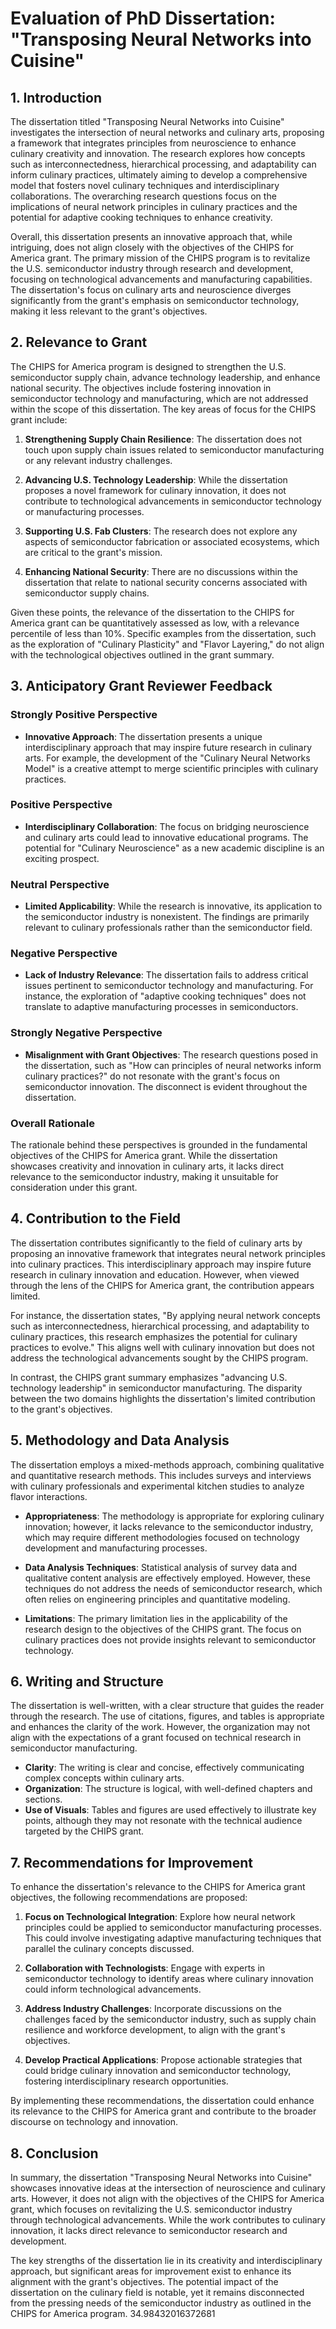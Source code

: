 # Evaluation of PhD Dissertation: "Transposing Neural Networks into Cuisine"

## 1. Introduction

The dissertation titled "Transposing Neural Networks into Cuisine" investigates the intersection of neural networks and culinary arts, proposing a framework that integrates principles from neuroscience to enhance culinary creativity and innovation. The research explores how concepts such as interconnectedness, hierarchical processing, and adaptability can inform culinary practices, ultimately aiming to develop a comprehensive model that fosters novel culinary techniques and interdisciplinary collaborations. The overarching research questions focus on the implications of neural network principles in culinary practices and the potential for adaptive cooking techniques to enhance creativity.

Overall, this dissertation presents an innovative approach that, while intriguing, does not align closely with the objectives of the CHIPS for America grant. The primary mission of the CHIPS program is to revitalize the U.S. semiconductor industry through research and development, focusing on technological advancements and manufacturing capabilities. The dissertation's focus on culinary arts and neuroscience diverges significantly from the grant's emphasis on semiconductor technology, making it less relevant to the grant's objectives.

## 2. Relevance to Grant

The CHIPS for America program is designed to strengthen the U.S. semiconductor supply chain, advance technology leadership, and enhance national security. The objectives include fostering innovation in semiconductor technology and manufacturing, which are not addressed within the scope of this dissertation. The key areas of focus for the CHIPS grant include:

1. **Strengthening Supply Chain Resilience**: The dissertation does not touch upon supply chain issues related to semiconductor manufacturing or any relevant industry challenges.

2. **Advancing U.S. Technology Leadership**: While the dissertation proposes a novel framework for culinary innovation, it does not contribute to technological advancements in semiconductor technology or manufacturing processes.

3. **Supporting U.S. Fab Clusters**: The research does not explore any aspects of semiconductor fabrication or associated ecosystems, which are critical to the grant's mission.

4. **Enhancing National Security**: There are no discussions within the dissertation that relate to national security concerns associated with semiconductor supply chains.

Given these points, the relevance of the dissertation to the CHIPS for America grant can be quantitatively assessed as low, with a relevance percentile of less than 10%. Specific examples from the dissertation, such as the exploration of "Culinary Plasticity" and "Flavor Layering," do not align with the technological objectives outlined in the grant summary.

## 3. Anticipatory Grant Reviewer Feedback

### Strongly Positive Perspective
- **Innovative Approach**: The dissertation presents a unique interdisciplinary approach that may inspire future research in culinary arts. For example, the development of the "Culinary Neural Networks Model" is a creative attempt to merge scientific principles with culinary practices.

### Positive Perspective
- **Interdisciplinary Collaboration**: The focus on bridging neuroscience and culinary arts could lead to innovative educational programs. The potential for "Culinary Neuroscience" as a new academic discipline is an exciting prospect.

### Neutral Perspective
- **Limited Applicability**: While the research is innovative, its application to the semiconductor industry is nonexistent. The findings are primarily relevant to culinary professionals rather than the semiconductor field.

### Negative Perspective
- **Lack of Industry Relevance**: The dissertation fails to address critical issues pertinent to semiconductor technology and manufacturing. For instance, the exploration of "adaptive cooking techniques" does not translate to adaptive manufacturing processes in semiconductors.

### Strongly Negative Perspective
- **Misalignment with Grant Objectives**: The research questions posed in the dissertation, such as "How can principles of neural networks inform culinary practices?" do not resonate with the grant's focus on semiconductor innovation. The disconnect is evident throughout the dissertation.

### Overall Rationale
The rationale behind these perspectives is grounded in the fundamental objectives of the CHIPS for America grant. While the dissertation showcases creativity and innovation in culinary arts, it lacks direct relevance to the semiconductor industry, making it unsuitable for consideration under this grant.

## 4. Contribution to the Field

The dissertation contributes significantly to the field of culinary arts by proposing an innovative framework that integrates neural network principles into culinary practices. This interdisciplinary approach may inspire future research in culinary innovation and education. However, when viewed through the lens of the CHIPS for America grant, the contribution appears limited.

For instance, the dissertation states, "By applying neural network concepts such as interconnectedness, hierarchical processing, and adaptability to culinary practices, this research emphasizes the potential for culinary practices to evolve." This aligns well with culinary innovation but does not address the technological advancements sought by the CHIPS program.

In contrast, the CHIPS grant summary emphasizes "advancing U.S. technology leadership" in semiconductor manufacturing. The disparity between the two domains highlights the dissertation's limited contribution to the grant's objectives.

## 5. Methodology and Data Analysis

The dissertation employs a mixed-methods approach, combining qualitative and quantitative research methods. This includes surveys and interviews with culinary professionals and experimental kitchen studies to analyze flavor interactions.

- **Appropriateness**: The methodology is appropriate for exploring culinary innovation; however, it lacks relevance to the semiconductor industry, which may require different methodologies focused on technology development and manufacturing processes.

- **Data Analysis Techniques**: Statistical analysis of survey data and qualitative content analysis are effectively employed. However, these techniques do not address the needs of semiconductor research, which often relies on engineering principles and quantitative modeling.

- **Limitations**: The primary limitation lies in the applicability of the research design to the objectives of the CHIPS grant. The focus on culinary practices does not provide insights relevant to semiconductor technology.

## 6. Writing and Structure

The dissertation is well-written, with a clear structure that guides the reader through the research. The use of citations, figures, and tables is appropriate and enhances the clarity of the work. However, the organization may not align with the expectations of a grant focused on technical research in semiconductor manufacturing.

- **Clarity**: The writing is clear and concise, effectively communicating complex concepts within culinary arts.
- **Organization**: The structure is logical, with well-defined chapters and sections.
- **Use of Visuals**: Tables and figures are used effectively to illustrate key points, although they may not resonate with the technical audience targeted by the CHIPS grant.

## 7. Recommendations for Improvement

To enhance the dissertation's relevance to the CHIPS for America grant objectives, the following recommendations are proposed:

1. **Focus on Technological Integration**: Explore how neural network principles could be applied to semiconductor manufacturing processes. This could involve investigating adaptive manufacturing techniques that parallel the culinary concepts discussed.

2. **Collaboration with Technologists**: Engage with experts in semiconductor technology to identify areas where culinary innovation could inform technological advancements.

3. **Address Industry Challenges**: Incorporate discussions on the challenges faced by the semiconductor industry, such as supply chain resilience and workforce development, to align with the grant's objectives.

4. **Develop Practical Applications**: Propose actionable strategies that could bridge culinary innovation and semiconductor technology, fostering interdisciplinary research opportunities.

By implementing these recommendations, the dissertation could enhance its relevance to the CHIPS for America grant and contribute to the broader discourse on technology and innovation.

## 8. Conclusion

In summary, the dissertation "Transposing Neural Networks into Cuisine" showcases innovative ideas at the intersection of neuroscience and culinary arts. However, it does not align with the objectives of the CHIPS for America grant, which focuses on revitalizing the U.S. semiconductor industry through technological advancements. While the work contributes to culinary innovation, it lacks direct relevance to semiconductor research and development.

The key strengths of the dissertation lie in its creativity and interdisciplinary approach, but significant areas for improvement exist to enhance its alignment with the grant's objectives. The potential impact of the dissertation on the culinary field is notable, yet it remains disconnected from the pressing needs of the semiconductor industry as outlined in the CHIPS for America program. 34.98432016372681